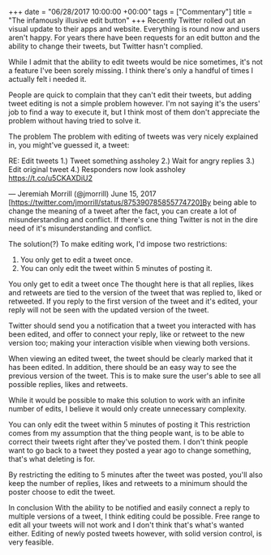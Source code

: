 +++
date = "06/28/2017 10:00:00 +00:00"
tags = ["Commentary"]
title = "The infamously illusive edit button"
+++
Recently Twitter rolled out an visual update to their apps and website.
Everything is round now and users aren't happy. For years there have been
requests for an edit button and the ability to change their tweets, but Twitter
hasn't complied.

While I admit that the ability to edit tweets would be nice sometimes, it's not
a feature I've been sorely missing. I think there's only a handful of times I
actually felt i needed it.

People are quick to complain that they can't edit their tweets, but adding tweet
editing is not a simple problem however. I'm not saying it's the users' job to
find a way to execute it, but I think most of them don't appreciate the problem
without having tried to solve it.

The problem
The problem with editing of tweets was very nicely explained in, you might've
guessed it, a tweet:

RE: Edit tweets
1.) Tweet something assholey
2.) Wait for angry replies
3.) Edit original tweet 
4.) Responders now look assholey https://t.co/u5CKAXDiU2

— Jeremiah Morrill (@jmorrill) June 15, 2017
[https://twitter.com/jmorrill/status/875390785855774720]By being able to change
the meaning of a tweet after the fact, you can create a lot of misunderstanding
and conflict. If there's one thing Twitter is not in the dire need of it's
misunderstanding and conflict.

The solution(?)
To make editing work, I'd impose two restrictions:

 1. You only get to edit a tweet once.
 2. You can only edit the tweet within 5 minutes of posting it.

You only get to edit a tweet once
The thought here is that all replies, likes and retweets are tied to the version
of the tweet that was replied to, liked or retweeted. If you reply to the first
version of the tweet and it's edited, your reply will not be seen with the
updated version of the tweet.

Twitter should send you a notification that a tweet you interacted with has been
edited, and offer to connect your reply, like or retweet to the new version too;
making your interaction visible when viewing both versions.

When viewing an edited tweet, the tweet should be clearly marked that it has
been edited. In addition, there should be an easy way to see the previous
version of the tweet. This is to make sure the user's able to see all possible
replies, likes and retweets.

While it would be possible to make this solution to work with an infinite number
of edits, I believe it would only create unnecessary complexity.

You can only edit the tweet within 5 minutes of posting it
This restriction comes from my assumption that the thing people want, is to be
able to correct their tweets right after they've posted them. I don't think
people want to go back to a tweet they posted a year ago to change something,
that's what deleting is for.

By restricting the editing to 5 minutes after the tweet was posted, you'll also
keep the number of replies, likes and retweets to a minimum should the poster
choose to edit the tweet.

In conclusion
With the ability to be notified and easily connect a reply to multiple versions
of a tweet, I think editing could be possible. Free range to edit all your
tweets will not work and I don't think that's what's wanted either. Editing of
newly posted tweets however, with solid version control, is very feasible.

